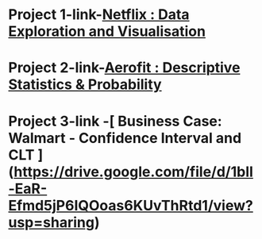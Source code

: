 # Project 1-link-[Netflix : Data Exploration and Visualisation](https://drive.google.com/file/d/1kZS5jNvXY7tIO5OrOLXJu683xxzmVzJC/view)


# Project 2-link-[Aerofit : Descriptive Statistics & Probability](https://drive.google.com/file/d/1zMpQBLc52jimMlujBvNvHuQX-7J-CSlf/view?usp=sharing)


# Project 3-link -[ Business Case: Walmart - Confidence Interval and CLT ] (https://drive.google.com/file/d/1blI-EaR-Efmd5jP6IQOoas6KUvThRtd1/view?usp=sharing)


